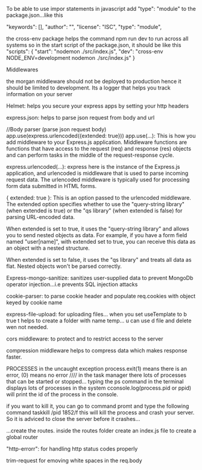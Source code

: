 To be able to use impor statements in javascript add "type": "module" to the package.json...like this

"keywords": [],
  "author": "",
  "license": "ISC",
  "type": "module",


the cross-env package helps the command npm run dev to run across all systems
so in the start script of the package.json, it should be like this
"scripts": {
    "start": "nodemon ./src/index.js",
    "dev": "cross-env NODE_ENV=development nodemon ./src/index.js"
  } 


Middlewares

the morgan middleware should not be deployed to production hence it should be limited to development. Its a logger that helps you track information on your server

Helmet: helps you secure your express apps by setting your http headers 

express.json: helps to parse json request from body and url

//Body parser (parse json request body)
app.use(express.urlencoded({extended: true}))
app.use(...): This is how you add middleware to your Express.js application. Middleware functions are functions that have access to the request (req) and response (res) objects and can perform tasks in the middle of the request-response cycle.

express.urlencoded(...): express here is the instance of the Express.js application, and urlencoded is middleware that is used to parse incoming request data. The urlencoded middleware is typically used for processing form data submitted in HTML forms.

{ extended: true }: This is an option passed to the urlencoded middleware. The extended option specifies whether to use the "query-string library" (when extended is true) or the "qs library" (when extended is false) for parsing URL-encoded data.

When extended is set to true, it uses the "query-string library" and allows you to send nested objects as data. For example, if you have a form field named "user[name]", with extended set to true, you can receive this data as an object with a nested structure.

When extended is set to false, it uses the "qs library" and treats all data as flat. Nested objects won't be parsed correctly.

Express-mongo-sanitize: sanitizes user-supplied data to prevent MongoDb operator injection...i.e prevents SQL injection attacks

cookie-parser: to parse cookie header and populate req.cookies with object keyed by cookie name

express-file-upload: for uploading files...
when you set useTemplate to b true t helps to create a folder with  name temp... u can use d file and delete wen not needed.

cors middleware: to protect and to restrict access to the server

compression middleware helps to compress data which makes response faster.

PROCESSES in the uncaught exception
process.exit(1) means there is an error, (0) means no error
//// in the task manager there lots of processes that can be started or stopped...
typing the ps command in the terminal displays lots of processes in  the system
cconsole.log(process.pid or ppid) will print the id of the process in the console.

if you want to kill it, you can go to command promt and type the following command
 taskkill /pid 1852/f   this will kill the process and crash your server. So it is adviced to close the server before it crashes...

 ...create the routes.
 inside the routes folder create an index.js file to create a global router

 "http-errorr": for handling http status codes properly

 trim-request for emoving white spaces in the req.body
